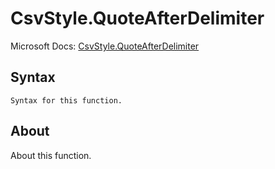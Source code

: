 ---
---

# CsvStyle.QuoteAfterDelimiter

Microsoft Docs: [CsvStyle.QuoteAfterDelimiter](https://docs.microsoft.com/en-us/powerquery-m/csvstyle-quoteafterdelimiter)

## Syntax

```
Syntax for this function.
```

## About

About this function.

